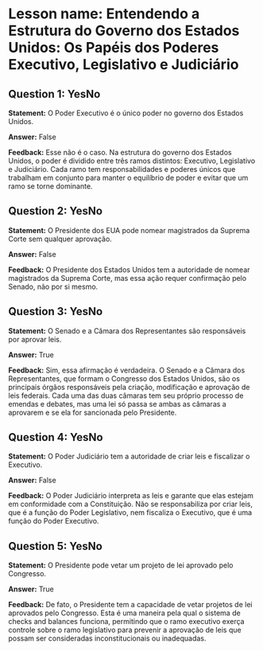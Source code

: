 # Lesson name: Entendendo a Estrutura do Governo dos Estados Unidos: Os Papéis dos Poderes Executivo, Legislativo e Judiciário

## Question 1: YesNo

**Statement:** O Poder Executivo é o único poder no governo dos Estados Unidos.

**Answer:** False

**Feedback:**
Esse não é o caso. Na estrutura do governo dos Estados Unidos, o poder é dividido entre três ramos distintos: Executivo, Legislativo e Judiciário. Cada ramo tem responsabilidades e poderes únicos que trabalham em conjunto para manter o equilíbrio de poder e evitar que um ramo se torne dominante.


## Question 2: YesNo

**Statement:** O Presidente dos EUA pode nomear magistrados da Suprema Corte sem qualquer aprovação.

**Answer:** False

**Feedback:**
O Presidente dos Estados Unidos tem a autoridade de nomear magistrados da Suprema Corte, mas essa ação requer confirmação pelo Senado, não por si mesmo.


## Question 3: YesNo

**Statement:** O Senado e a Câmara dos Representantes são responsáveis por aprovar leis.

**Answer:** True

**Feedback:**
Sim, essa afirmação é verdadeira. O Senado e a Câmara dos Representantes, que formam o Congresso dos Estados Unidos, são os principais órgãos responsáveis pela criação, modificação e aprovação de leis federais. Cada uma das duas câmaras tem seu próprio processo de emendas e debates, mas uma lei só passa se ambas as câmaras a aprovarem e se ela for sancionada pelo Presidente.


## Question 4: YesNo

**Statement:** O Poder Judiciário tem a autoridade de criar leis e fiscalizar o Executivo.

**Answer:** False

**Feedback:**
O Poder Judiciário interpreta as leis e garante que elas estejam em conformidade com a Constituição. Não se responsabiliza por criar leis, que é a função do Poder Legislativo, nem fiscaliza o Executivo, que é uma função do Poder Executivo.


## Question 5: YesNo

**Statement:** O Presidente pode vetar um projeto de lei aprovado pelo Congresso.

**Answer:** True

**Feedback:**
De fato, o Presidente tem a capacidade de vetar projetos de lei aprovados pelo Congresso. Esta é uma maneira pela qual o sistema de checks and balances funciona, permitindo que o ramo executivo exerça controle sobre o ramo legislativo para prevenir a aprovação de leis que possam ser consideradas inconstitucionais ou inadequadas.

